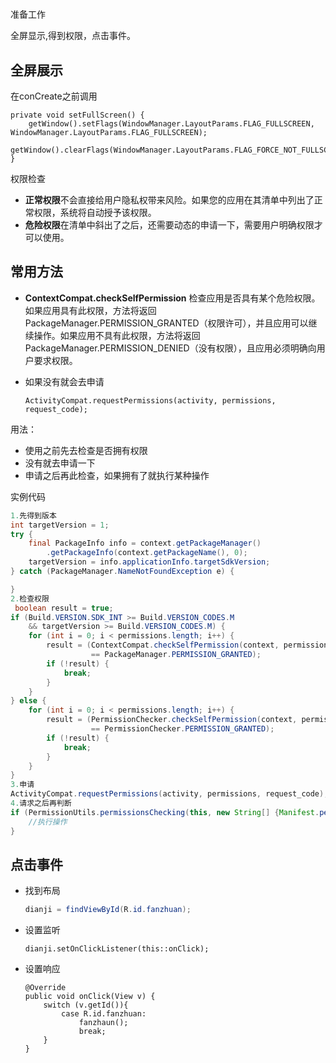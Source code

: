 # 

准备工作

全屏显示,得到权限，点击事件。

## 全屏展示

在conCreate之前调用

```
private void setFullScreen() {
    getWindow().setFlags(WindowManager.LayoutParams.FLAG_FULLSCREEN, WindowManager.LayoutParams.FLAG_FULLSCREEN);
    getWindow().clearFlags(WindowManager.LayoutParams.FLAG_FORCE_NOT_FULLSCREEN);
}
```

权限检查

- **正常权限**不会直接给用户隐私权带来风险。如果您的应用在其清单中列出了正常权限，系统将自动授予该权限。
- **危险权限**在清单中斜出了之后，还需要动态的申请一下，需要用户明确权限才可以使用。

## 常用方法

- **ContextCompat.checkSelfPermission**
   检查应用是否具有某个危险权限。如果应用具有此权限，方法将返回PackageManager.PERMISSION_GRANTED（权限许可），并且应用可以继续操作。如果应用不具有此权限，方法将返回 PackageManager.PERMISSION_DENIED（没有权限），且应用必须明确向用户要求权限。

- 如果没有就会去申请

  ```
  ActivityCompat.requestPermissions(activity, permissions, request_code);
  ```

用法：

- 使用之前先去检查是否拥有权限
- 没有就去申请一下
- 申请之后再此检查，如果拥有了就执行某种操作

实例代码

```java
1.先得到版本
int targetVersion = 1;
try {
    final PackageInfo info = context.getPackageManager()
        .getPackageInfo(context.getPackageName(), 0);
    targetVersion = info.applicationInfo.targetSdkVersion;
} catch (PackageManager.NameNotFoundException e) {

}
2.检查权限
 boolean result = true;
if (Build.VERSION.SDK_INT >= Build.VERSION_CODES.M
    && targetVersion >= Build.VERSION_CODES.M) {
    for (int i = 0; i < permissions.length; i++) {
        result = (ContextCompat.checkSelfPermission(context, permissions[i])
                  == PackageManager.PERMISSION_GRANTED);
        if (!result) {
            break;
        }
    }
} else {
    for (int i = 0; i < permissions.length; i++) {
        result = (PermissionChecker.checkSelfPermission(context, permissions[i])
                  == PermissionChecker.PERMISSION_GRANTED);
        if (!result) {
            break;
        }
    }
}
3.申请
ActivityCompat.requestPermissions(activity, permissions, request_code);
4.请求之后再判断
if (PermissionUtils.permissionsChecking(this, new String[] {Manifest.permission.CAMERA})){
    //执行操作
}
```

## 点击事件

- 找到布局

  ```java
  dianji = findViewById(R.id.fanzhuan);
  ```

- 设置监听

  ```
  dianji.setOnClickListener(this::onClick);
  ```

- 设置响应

  ```
  @Override
  public void onClick(View v) {
      switch (v.getId()){
          case R.id.fanzhuan:
              fanzhaun();
              break;
      }
  }
  ```